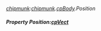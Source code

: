 _[chipmunk](../../modules/chipmunk/chipmunk-module.md):[chipmunk](../../modules/chipmunk/chipmunk-module.md).[cpBody](../../modules/chipmunk/chipmunk-cpbody.md).Position_
##### Property Position:[cpVect](../../modules/chipmunk/chipmunk-cpvect.md)
